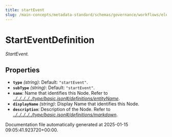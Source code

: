 ```yaml
---
title: startEvent
slug: /main-concepts/metadata-standard/schemas/governance/workflows/elements/nodes/startevent/startevent
---
```


# StartEventDefinition

*StartEvent.*

## Properties

- **`type`** *(string)*: Default: `"startEvent"`.
- **`subType`** *(string)*: Default: `"startEvent"`.
- **`name`**: Name that identifies this Node. Refer to *[../../../../../type/basic.json#/definitions/entityName](#/../../../../type/basic.json#/definitions/entityName)*.
- **`displayName`** *(string)*: Display Name that identifies this Node.
- **`description`**: Description of the Node. Refer to *[../../../../../type/basic.json#/definitions/markdown](#/../../../../type/basic.json#/definitions/markdown)*.


Documentation file automatically generated at 2025-01-15 09:05:41.923720+00:00.
